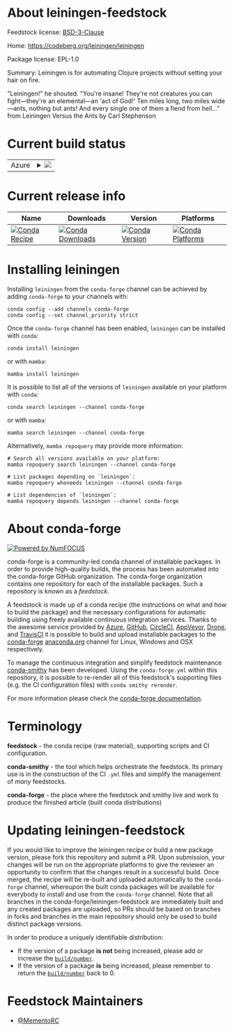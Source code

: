 About leiningen-feedstock
=========================

Feedstock license: [BSD-3-Clause](https://github.com/conda-forge/leiningen-feedstock/blob/main/LICENSE.txt)

Home: https://codeberg.org/leiningen/leiningen

Package license: EPL-1.0

Summary: Leiningen is for automating Clojure projects without setting your hair on fire.

"Leiningen!" he shouted. "You're insane! They're not creatures you can
fight—they're an elemental—an 'act of God!' Ten miles long, two miles
wide—ants, nothing but ants! And every single one of them a fiend from hell..."
  from Leiningen Versus the Ants by Carl Stephenson


Current build status
====================


<table>
    
  <tr>
    <td>Azure</td>
    <td>
      <details>
        <summary>
          <a href="https://dev.azure.com/conda-forge/feedstock-builds/_build/latest?definitionId=22582&branchName=main">
            <img src="https://dev.azure.com/conda-forge/feedstock-builds/_apis/build/status/leiningen-feedstock?branchName=main">
          </a>
        </summary>
        <table>
          <thead><tr><th>Variant</th><th>Status</th></tr></thead>
          <tbody><tr>
              <td>linux_64</td>
              <td>
                <a href="https://dev.azure.com/conda-forge/feedstock-builds/_build/latest?definitionId=22582&branchName=main">
                  <img src="https://dev.azure.com/conda-forge/feedstock-builds/_apis/build/status/leiningen-feedstock?branchName=main&jobName=linux&configuration=linux%20linux_64_" alt="variant">
                </a>
              </td>
            </tr><tr>
              <td>linux_aarch64</td>
              <td>
                <a href="https://dev.azure.com/conda-forge/feedstock-builds/_build/latest?definitionId=22582&branchName=main">
                  <img src="https://dev.azure.com/conda-forge/feedstock-builds/_apis/build/status/leiningen-feedstock?branchName=main&jobName=linux&configuration=linux%20linux_aarch64_" alt="variant">
                </a>
              </td>
            </tr><tr>
              <td>linux_ppc64le</td>
              <td>
                <a href="https://dev.azure.com/conda-forge/feedstock-builds/_build/latest?definitionId=22582&branchName=main">
                  <img src="https://dev.azure.com/conda-forge/feedstock-builds/_apis/build/status/leiningen-feedstock?branchName=main&jobName=linux&configuration=linux%20linux_ppc64le_" alt="variant">
                </a>
              </td>
            </tr><tr>
              <td>osx_64</td>
              <td>
                <a href="https://dev.azure.com/conda-forge/feedstock-builds/_build/latest?definitionId=22582&branchName=main">
                  <img src="https://dev.azure.com/conda-forge/feedstock-builds/_apis/build/status/leiningen-feedstock?branchName=main&jobName=osx&configuration=osx%20osx_64_" alt="variant">
                </a>
              </td>
            </tr><tr>
              <td>win_64</td>
              <td>
                <a href="https://dev.azure.com/conda-forge/feedstock-builds/_build/latest?definitionId=22582&branchName=main">
                  <img src="https://dev.azure.com/conda-forge/feedstock-builds/_apis/build/status/leiningen-feedstock?branchName=main&jobName=win&configuration=win%20win_64_" alt="variant">
                </a>
              </td>
            </tr>
          </tbody>
        </table>
      </details>
    </td>
  </tr>
</table>

Current release info
====================

| Name | Downloads | Version | Platforms |
| --- | --- | --- | --- |
| [![Conda Recipe](https://img.shields.io/badge/recipe-leiningen-green.svg)](https://anaconda.org/conda-forge/leiningen) | [![Conda Downloads](https://img.shields.io/conda/dn/conda-forge/leiningen.svg)](https://anaconda.org/conda-forge/leiningen) | [![Conda Version](https://img.shields.io/conda/vn/conda-forge/leiningen.svg)](https://anaconda.org/conda-forge/leiningen) | [![Conda Platforms](https://img.shields.io/conda/pn/conda-forge/leiningen.svg)](https://anaconda.org/conda-forge/leiningen) |

Installing leiningen
====================

Installing `leiningen` from the `conda-forge` channel can be achieved by adding `conda-forge` to your channels with:

```
conda config --add channels conda-forge
conda config --set channel_priority strict
```

Once the `conda-forge` channel has been enabled, `leiningen` can be installed with `conda`:

```
conda install leiningen
```

or with `mamba`:

```
mamba install leiningen
```

It is possible to list all of the versions of `leiningen` available on your platform with `conda`:

```
conda search leiningen --channel conda-forge
```

or with `mamba`:

```
mamba search leiningen --channel conda-forge
```

Alternatively, `mamba repoquery` may provide more information:

```
# Search all versions available on your platform:
mamba repoquery search leiningen --channel conda-forge

# List packages depending on `leiningen`:
mamba repoquery whoneeds leiningen --channel conda-forge

# List dependencies of `leiningen`:
mamba repoquery depends leiningen --channel conda-forge
```


About conda-forge
=================

[![Powered by
NumFOCUS](https://img.shields.io/badge/powered%20by-NumFOCUS-orange.svg?style=flat&colorA=E1523D&colorB=007D8A)](https://numfocus.org)

conda-forge is a community-led conda channel of installable packages.
In order to provide high-quality builds, the process has been automated into the
conda-forge GitHub organization. The conda-forge organization contains one repository
for each of the installable packages. Such a repository is known as a *feedstock*.

A feedstock is made up of a conda recipe (the instructions on what and how to build
the package) and the necessary configurations for automatic building using freely
available continuous integration services. Thanks to the awesome service provided by
[Azure](https://azure.microsoft.com/en-us/services/devops/), [GitHub](https://github.com/),
[CircleCI](https://circleci.com/), [AppVeyor](https://www.appveyor.com/),
[Drone](https://cloud.drone.io/welcome), and [TravisCI](https://travis-ci.com/)
it is possible to build and upload installable packages to the
[conda-forge](https://anaconda.org/conda-forge) [anaconda.org](https://anaconda.org/)
channel for Linux, Windows and OSX respectively.

To manage the continuous integration and simplify feedstock maintenance
[conda-smithy](https://github.com/conda-forge/conda-smithy) has been developed.
Using the ``conda-forge.yml`` within this repository, it is possible to re-render all of
this feedstock's supporting files (e.g. the CI configuration files) with ``conda smithy rerender``.

For more information please check the [conda-forge documentation](https://conda-forge.org/docs/).

Terminology
===========

**feedstock** - the conda recipe (raw material), supporting scripts and CI configuration.

**conda-smithy** - the tool which helps orchestrate the feedstock.
                   Its primary use is in the construction of the CI ``.yml`` files
                   and simplify the management of *many* feedstocks.

**conda-forge** - the place where the feedstock and smithy live and work to
                  produce the finished article (built conda distributions)


Updating leiningen-feedstock
============================

If you would like to improve the leiningen recipe or build a new
package version, please fork this repository and submit a PR. Upon submission,
your changes will be run on the appropriate platforms to give the reviewer an
opportunity to confirm that the changes result in a successful build. Once
merged, the recipe will be re-built and uploaded automatically to the
`conda-forge` channel, whereupon the built conda packages will be available for
everybody to install and use from the `conda-forge` channel.
Note that all branches in the conda-forge/leiningen-feedstock are
immediately built and any created packages are uploaded, so PRs should be based
on branches in forks and branches in the main repository should only be used to
build distinct package versions.

In order to produce a uniquely identifiable distribution:
 * If the version of a package **is not** being increased, please add or increase
   the [``build/number``](https://docs.conda.io/projects/conda-build/en/latest/resources/define-metadata.html#build-number-and-string).
 * If the version of a package **is** being increased, please remember to return
   the [``build/number``](https://docs.conda.io/projects/conda-build/en/latest/resources/define-metadata.html#build-number-and-string)
   back to 0.

Feedstock Maintainers
=====================

* [@MementoRC](https://github.com/MementoRC/)

